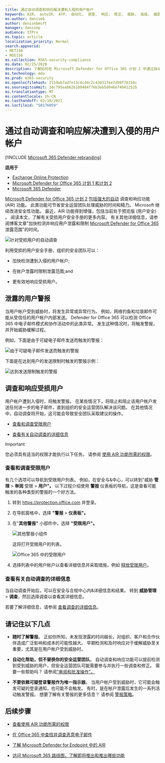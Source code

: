 ```yaml
---
title: 通过自动调查和响应解决遭到入侵的用户帐户
keywords: AIR， autoIR， ATP， 自动化， 调查， 响应， 修正， 威胁， 高级， 威胁， 保护， 受到威胁
ms.author: deniseb
author: denisebmsft
manager: dansimp
audience: ITPro
ms.topic: article
localization_priority: Normal
search.appverid:
- MET150
- MOE150
ms.collection: M365-security-compliance
ms.date: 02/25/2020
description: 了解如何在 Microsoft Defender for Office 365 计划 2 中通过自动调查和响应功能加快检测和解决遭到入侵的用户帐户的过程。
ms.technology: mdo
ms.prod: m365-security
ms.openlocfilehash: 2159ab7ad7e13c4cd4c2c428317ee7d99f78158c
ms.sourcegitcommit: 3dc795ea862b180484f76b3eb5d046e74041252b
ms.translationtype: MT
ms.contentlocale: zh-CN
ms.lasthandoff: 02/10/2021
ms.locfileid: "50176059"
---
```

# <a name="address-compromised-user-accounts-with-automated-investigation-and-response"></a>通过自动调查和响应解决遭到入侵的用户帐户

[!INCLUDE [Microsoft 365 Defender rebranding](../includes/microsoft-defender-for-office.md)]

**适用于**
- [Exchange Online Protection](https://go.microsoft.com/fwlink/?linkid=2148611)
- [Microsoft Defender for Office 365 计划 1 和计划 2](https://go.microsoft.com/fwlink/?linkid=2148715)
- [Microsoft 365 Defender](https://go.microsoft.com/fwlink/?linkid=2118804)


[Microsoft Defender for Office 365 计划 2](office-365-atp.md#microsoft-defender-for-office-365-plan-1-and-plan-2) [包括强大的自动](office-365-air.md) 调查和响应功能 (AIR) 功能。 此类功能可节省安全运营团队处理威胁的时间和精力。 Microsoft 继续改进安全性功能。 最近，AIR 功能得到增强，包括当前处于预览版 (用户安全) 。 阅读本文，了解有关受损用户安全手册的更多内容。 有关其他详细信息，请参阅博客文章"加快检测并响应用户泄露和限制 [Microsoft Defender for Office 365](https://techcommunity.microsoft.com/t5/Security-Privacy-and-Compliance/Speed-up-time-to-detect-and-respond-to-user-compromise-and-limit/ba-p/977053) 泄露范围"的时间。

![针对受损用户的自动调查](/microsoft-365/media/office365atp-compduserinvestigation.jpg)

利用受损的用户安全手册，组织的安全团队可以：

- 加快检测遭到入侵的用户帐户;

- 在帐户泄露时限制泄露范围;and

- 更有效地响应受损用户。

## <a name="compromised-user-alerts"></a>泄露的用户警报

当用户帐户受到威胁时，将发生异常或异常行为。 例如，网络钓鱼和垃圾邮件可能从受信任的用户帐户内部发送。 Defender for Office 365 可以检测 Office 365 中电子邮件模式和协作活动中的此类异常。 发生这种情况时，将触发警报，并开始威胁缓解过程。

例如，下面是由于可疑电子邮件发送而触发的警报：

![由于可疑电子邮件发送而触发的警报](/microsoft-365/media/office365atp-suspiciousemailsendalert.jpg)

下面是在达到用户的发送限制时触发的警报示例：

![达到发送限制触发的警报](/microsoft-365/media/office365atp-sendinglimitreached.jpg)

## <a name="investigate-and-respond-to-a-compromised-user"></a>调查和响应受损用户

用户帐户遭到入侵时，将触发警报。 在某些情况下，将阻止和阻止该用户帐户发送任何进一步的电子邮件，直到组织的安全运营团队解决该问题。 在其他情况中，自动调查将开始，这可能会导致安全团队采取建议的操作。

- [查看和调查受限用户](#view-and-investigate-restricted-users)

- [查看有关自动调查的详细信息](#view-details-about-automated-investigations)

> [!IMPORTANT]
> 您必须具有适当的权限才能执行以下任务。 请参阅 [使用 AIR 功能所需的权限](office-365-air.md#required-permissions-to-use-air-capabilities)。

### <a name="view-and-investigate-restricted-users"></a>查看和调查受限用户

有几个选项可以导航到受限用户列表。 例如，在安全与&中心，可以转到"威胁 **管理** \> **审阅** 受限 \> **用户"。** 以下过程介绍使用 **警报** 仪表板的导航，这是查看可能触发的各种类型的警报的一个好方法。

1. 转到 <https://protection.office.com> 并登录。

2. 在导航窗格中，选择 **"警报** \> **仪表板"。**

3. 在"**其他警报"** 小部件中，选择 **"受限用户"。**

   ![其他警报小组件](/microsoft-365/media/office365atp-otheralertswidget.jpg)

   这将打开受限用户的列表。

   ![Office 365 中的受限用户](/microsoft-365/media/office365atp-restrictedusers.jpg)

4. 选择列表中的用户帐户以查看详细信息并采取措施，例如 [释放受限用户](removing-user-from-restricted-users-portal-after-spam.md)。

### <a name="view-details-about-automated-investigations"></a>查看有关自动调查的详细信息

当自动调查开始后，可以在安全与合规中心内&详细信息和结果。 转到 **威胁管理** \> **调查**，然后选择调查以查看其详细信息。

若要了解详细信息，请参阅 [查看调查的详细信息](air-view-investigation-results.md)。

## <a name="keep-the-following-points-in-mind"></a>请记住以下几点

- **随时了解警报**。 正如你所知，未发现泄露的时间越长，对组织、客户和合作伙伴造成广泛影响和成本的可能性越大。 早期检测和及时响应对于缓解威胁至关重要，尤其是在用户帐户受到威胁时。

- **自动化帮助，但不替换你的安全运营团队**。 自动调查和响应功能可以提前检测到受到威胁的用户，但安全运营团队可能需要参与并执行一些调查和修正。 需要一些帮助吗？ 请参阅["审阅和批准操作"。](air-review-approve-pending-completed-actions.md)

- **不要依赖可疑登录警报作为唯一指示器**。 当用户帐户受到威胁时，它可能会触发可疑的登录通知，也可能不会触发。 有时，是在帐户泄露后发生的一系列活动触发警报。 想要了解有关警报的更多信息？ 请参阅 [警报策略](https://docs.microsoft.com/microsoft-365/compliance/alert-policies)。

## <a name="next-steps"></a>后续步骤

- [查看使用 AIR 功能所需的权限](office-365-air.md#required-permissions-to-use-air-capabilities)

- [在 Office 365 中查找并调查恶意电子邮件](investigate-malicious-email-that-was-delivered.md)

- [了解 Microsoft Defender for Endpoint 中的 AIR](https://docs.microsoft.com/windows/security/threat-protection/microsoft-defender-atp/automated-investigations)

- [访问 Microsoft 365 路线图，了解即将推出和推出哪些功能](https://www.microsoft.com/microsoft-365/roadmap?filters=)
